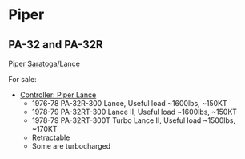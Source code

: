 # Piper

## PA-32 and PA-32R

[Piper Saratoga/Lance](https://www.aviationconsumer.com/usedaircraftguide/piper-saratoga-lance/)

For sale:
* [Controller: Piper Lance](https://www.controller.com/listings/search?Category=6&Model=LANCE&Manufacturer=PIPER)
  * 1976-78 PA-32R-300 Lance, Useful load ~1600lbs, ~150KT
  * 1978-79 PA-32RT-300 Lance II, Useful load ~1600lbs, ~150KT
  * 1978-79 PA-32RT-300T Turbo Lance II, Useful load ~1500lbs, ~170KT
  * Retractable
  * Some are turbocharged
